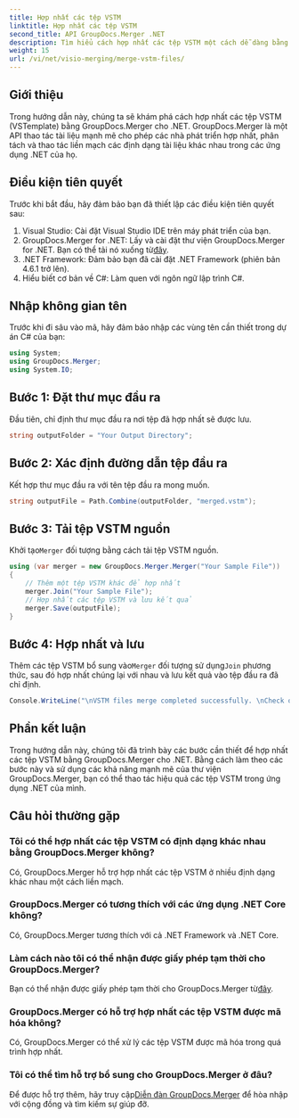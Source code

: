 ```yaml
---
title: Hợp nhất các tệp VSTM
linktitle: Hợp nhất các tệp VSTM
second_title: API GroupDocs.Merger .NET
description: Tìm hiểu cách hợp nhất các tệp VSTM một cách dễ dàng bằng GroupDocs.Merger cho .NET. Thực hiện theo hướng dẫn từng bước của chúng tôi và khả năng thao tác tài liệu của bạn.
weight: 15
url: /vi/net/visio-merging/merge-vstm-files/
---
```

## Giới thiệu
Trong hướng dẫn này, chúng ta sẽ khám phá cách hợp nhất các tệp VSTM (VSTemplate) bằng GroupDocs.Merger cho .NET. GroupDocs.Merger là một API thao tác tài liệu mạnh mẽ cho phép các nhà phát triển hợp nhất, phân tách và thao tác liền mạch các định dạng tài liệu khác nhau trong các ứng dụng .NET của họ.
## Điều kiện tiên quyết
Trước khi bắt đầu, hãy đảm bảo bạn đã thiết lập các điều kiện tiên quyết sau:
1. Visual Studio: Cài đặt Visual Studio IDE trên máy phát triển của bạn.
2.  GroupDocs.Merger for .NET: Lấy và cài đặt thư viện GroupDocs.Merger for .NET. Bạn có thể tải nó xuống từ[đây](https://releases.groupdocs.com/merger/net/).
3. .NET Framework: Đảm bảo bạn đã cài đặt .NET Framework (phiên bản 4.6.1 trở lên).
4. Hiểu biết cơ bản về C#: Làm quen với ngôn ngữ lập trình C#.

## Nhập không gian tên
Trước khi đi sâu vào mã, hãy đảm bảo nhập các vùng tên cần thiết trong dự án C# của bạn:
```csharp
using System; 
using GroupDocs.Merger;
using System.IO;
```
## Bước 1: Đặt thư mục đầu ra
Đầu tiên, chỉ định thư mục đầu ra nơi tệp đã hợp nhất sẽ được lưu.
```csharp
string outputFolder = "Your Output Directory";
```
## Bước 2: Xác định đường dẫn tệp đầu ra
Kết hợp thư mục đầu ra với tên tệp đầu ra mong muốn.
```csharp
string outputFile = Path.Combine(outputFolder, "merged.vstm");
```
## Bước 3: Tải tệp VSTM nguồn
 Khởi tạo`Merger` đối tượng bằng cách tải tệp VSTM nguồn.
```csharp
using (var merger = new GroupDocs.Merger.Merger("Your Sample File"))
{
    // Thêm một tệp VSTM khác để hợp nhất
    merger.Join("Your Sample File");
    // Hợp nhất các tệp VSTM và lưu kết quả
    merger.Save(outputFile);
}
```
## Bước 4: Hợp nhất và lưu
Thêm các tệp VSTM bổ sung vào`Merger` đối tượng sử dụng`Join` phương thức, sau đó hợp nhất chúng lại với nhau và lưu kết quả vào tệp đầu ra đã chỉ định.
```csharp
Console.WriteLine("\nVSTM files merge completed successfully. \nCheck output in {0}", outputFolder);
```

## Phần kết luận
Trong hướng dẫn này, chúng tôi đã trình bày các bước cần thiết để hợp nhất các tệp VSTM bằng GroupDocs.Merger cho .NET. Bằng cách làm theo các bước này và sử dụng các khả năng mạnh mẽ của thư viện GroupDocs.Merger, bạn có thể thao tác hiệu quả các tệp VSTM trong ứng dụng .NET của mình.

## Câu hỏi thường gặp
### Tôi có thể hợp nhất các tệp VSTM có định dạng khác nhau bằng GroupDocs.Merger không?
Có, GroupDocs.Merger hỗ trợ hợp nhất các tệp VSTM ở nhiều định dạng khác nhau một cách liền mạch.
### GroupDocs.Merger có tương thích với các ứng dụng .NET Core không?
Có, GroupDocs.Merger tương thích với cả .NET Framework và .NET Core.
### Làm cách nào tôi có thể nhận được giấy phép tạm thời cho GroupDocs.Merger?
 Bạn có thể nhận được giấy phép tạm thời cho GroupDocs.Merger từ[đây](https://purchase.groupdocs.com/temporary-license/).
### GroupDocs.Merger có hỗ trợ hợp nhất các tệp VSTM được mã hóa không?
Có, GroupDocs.Merger có thể xử lý các tệp VSTM được mã hóa trong quá trình hợp nhất.
### Tôi có thể tìm hỗ trợ bổ sung cho GroupDocs.Merger ở đâu?
 Để được hỗ trợ thêm, hãy truy cập[Diễn đàn GroupDocs.Merger](https://forum.groupdocs.com/c/merger/32) để hòa nhập với cộng đồng và tìm kiếm sự giúp đỡ.